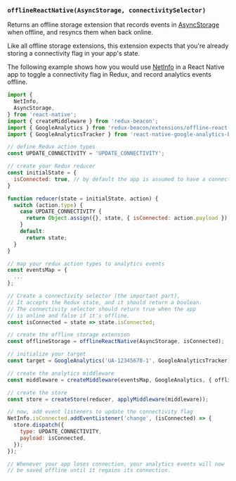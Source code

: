 ### `offlineReactNative(AsyncStorage, connectivitySelector)`

Returns an offline storage extension that records events in
[AsyncStorage](https://facebook.github.io/react-native/docs/asyncstorage.html)
when offline, and resyncs them when back online.

Like all offline storage extensions, this extension expects that
you're already storing a connectivity flag in your app's state.

The following example shows how you would use
[NetInfo](http://facebook.github.io/react-native/releases/0.38/docs/netinfo.html#netinfo)
in a React Native app to toggle a connectivity flag in Redux, and
record analytics events offline.

```js
import {
  NetInfo,
  AsyncStorage,
} from 'react-native';
import { createMiddleware } from 'redux-beacon';
import { GoogleAnalytics } from 'redux-beacon/extensions/offline-react-native';
import { GoogleAnalyticsTracker } from 'react-native-google-analytics-bridge';

// define Redux action types
const UPDATE_CONNECTIVITY = 'UPDATE_CONNECTIVITY';

// create your Redux reducer
const initialState = {
  isConnected: true, // by default the app is assumed to have a connection
}

function reducer(state = initialState, action) {
  switch (action.type) {
    case UPDATE_CONNECTIVITY {
      return Object.assign({}, state, { isConnected: action.payload });
    }
    default:
      return state;
  }
}

// map your redux action types to analytics events
const eventsMap = {
  ...
};

// Create a connectivity selector (the important part),
// It accepts the Redux state, and it should return a boolean.
// The connectivity selector should return true when the app
// is online and false if it's offline.
const isConnected = state => state.isConnected;

// create the offline storage extension
const offlineStorage = offlineReactNative(AsyncStorage, isConnected);

// initialize your target
const target = GoogleAnalytics('UA-12345678-1', GoogleAnalyticsTracker);

// create the analytics middleware
const middleware = createMiddleware(eventsMap, GoogleAnalytics, { offlineStorage });

// create the store
const store = createStore(reducer, applyMiddleware(middleware));

// now, add event listeners to update the connectivity flag
NetInfo.isConnected.addEventListener('change', (isConnected) => {
  store.dispatch({
    type: UPDATE_CONNECTIVITY,
    payload: isConnected,
  });
});

// Whenever your app loses connection, your analytics events will now
// be saved offline until it regains its connection.
```
